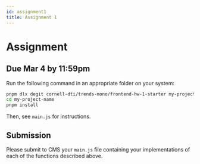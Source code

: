 ```yaml
---
id: assignment1
title: Assignment 1
---
```


# Assignment

## Due Mar 4 by 11:59pm

Run the following command in an appropriate folder on your system:

```bash
pnpm dlx degit cornell-dti/trends-mono/frontend-hw-1-starter my-project-name
cd my-project-name
pnpm install
```

Then, see `main.js` for instructions.

## Submission

Please submit to CMS your `main.js` file containing your implementations of
each of the functions described above.

